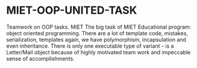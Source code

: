 # MIET-OOP-UNITED-TASK
Teamwork on OOP tasks. MIET
The big task of MIET Educational program: object oriented programming. 
There are a lot of template code, mistakes, serialization, templates again, we have polymorphism, incapsulation and even inheritance.
There is only one executable type of variant - is a Letter/Mail object because of highly motivated team work and impeccable sense of accomplishments.
